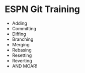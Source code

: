 # ESPN Git Training

* Adding
* Committing
* Diffing
* Branching
* Merging
* Rebasing
* Resetting
* Reverting
* AND MOAR!

